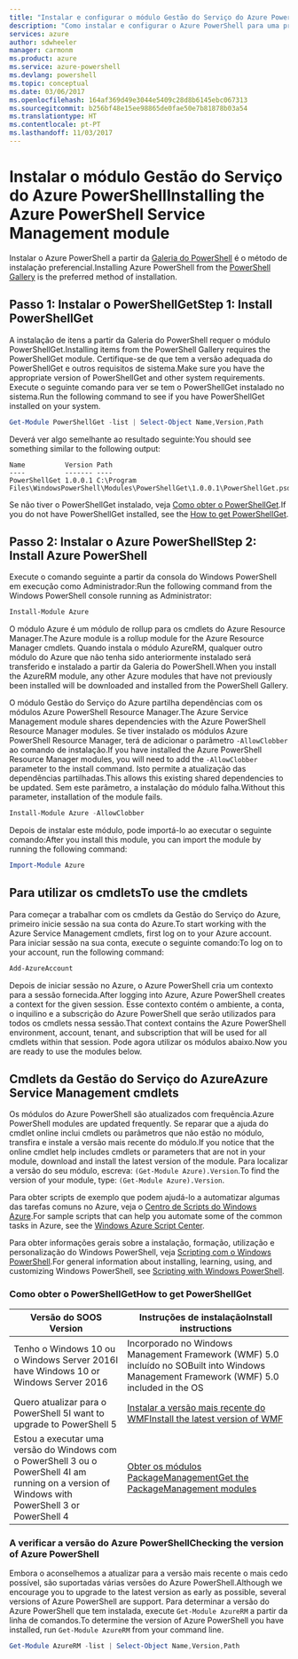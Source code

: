 ```yaml
---
title: "Instalar e configurar o módulo Gestão do Serviço do Azure PowerShell | Microsoft Docs"
description: "Como instalar e configurar o Azure PowerShell para uma primeira utilização."
services: azure
author: sdwheeler
manager: carmonm
ms.product: azure
ms.service: azure-powershell
ms.devlang: powershell
ms.topic: conceptual
ms.date: 03/06/2017
ms.openlocfilehash: 164af369d49e3044e5409c28d8b6145ebc067313
ms.sourcegitcommit: b256bf48e15ee98865de0fae50e7b81878b03a54
ms.translationtype: HT
ms.contentlocale: pt-PT
ms.lasthandoff: 11/03/2017
---
```

# <a name="installing-the-azure-powershell-service-management-module"></a><span data-ttu-id="49236-103">Instalar o módulo Gestão do Serviço do Azure PowerShell</span><span class="sxs-lookup"><span data-stu-id="49236-103">Installing the Azure PowerShell Service Management module</span></span>

<span data-ttu-id="49236-104">Instalar o Azure PowerShell a partir da [Galeria do PowerShell](https://www.powershellgallery.com/) é o método de instalação preferencial.</span><span class="sxs-lookup"><span data-stu-id="49236-104">Installing Azure PowerShell from the [PowerShell Gallery](https://www.powershellgallery.com/) is the preferred method of installation.</span></span>

## <a name="step-1-install-powershellget"></a><span data-ttu-id="49236-105">Passo 1: Instalar o PowerShellGet</span><span class="sxs-lookup"><span data-stu-id="49236-105">Step 1: Install PowerShellGet</span></span>

<span data-ttu-id="49236-106">A instalação de itens a partir da Galeria do PowerShell requer o módulo PowerShellGet.</span><span class="sxs-lookup"><span data-stu-id="49236-106">Installing items from the PowerShell Gallery requires the PowerShellGet module.</span></span> <span data-ttu-id="49236-107">Certifique-se de que tem a versão adequada do PowerShellGet e outros requisitos de sistema.</span><span class="sxs-lookup"><span data-stu-id="49236-107">Make sure you have the appropriate version of PowerShellGet and other system requirements.</span></span> <span data-ttu-id="49236-108">Execute o seguinte comando para ver se tem o PowerShellGet instalado no sistema.</span><span class="sxs-lookup"><span data-stu-id="49236-108">Run the following command to see if you have PowerShellGet installed on your system.</span></span>

```powershell
Get-Module PowerShellGet -list | Select-Object Name,Version,Path
```

<span data-ttu-id="49236-109">Deverá ver algo semelhante ao resultado seguinte:</span><span class="sxs-lookup"><span data-stu-id="49236-109">You should see something similar to the following output:</span></span>

```
Name          Version Path
----          ------- ----
PowerShellGet 1.0.0.1 C:\Program Files\WindowsPowerShell\Modules\PowerShellGet\1.0.0.1\PowerShellGet.psd1
```

<span data-ttu-id="49236-110">Se não tiver o PowerShellGet instalado, veja [Como obter o PowerShellGet](#how-to-get-powershellget).</span><span class="sxs-lookup"><span data-stu-id="49236-110">If you do not have PowerShellGet installed, see the [How to get PowerShellGet](#how-to-get-powershellget).</span></span>

## <a name="step-2-install-azure-powershell"></a><span data-ttu-id="49236-111">Passo 2: Instalar o Azure PowerShell</span><span class="sxs-lookup"><span data-stu-id="49236-111">Step 2: Install Azure PowerShell</span></span>

<span data-ttu-id="49236-112">Execute o comando seguinte a partir da consola do Windows PowerShell em execução como Administrador:</span><span class="sxs-lookup"><span data-stu-id="49236-112">Run the following command from the Windows PowerShell console running as Administrator:</span></span>

```powershell
Install-Module Azure
```

<span data-ttu-id="49236-113">O módulo Azure é um módulo de rollup para os cmdlets do Azure Resource Manager.</span><span class="sxs-lookup"><span data-stu-id="49236-113">The Azure module is a rollup module for the Azure Resource Manager cmdlets.</span></span> <span data-ttu-id="49236-114">Quando instala o módulo AzureRM, qualquer outro módulo do Azure que não tenha sido anteriormente instalado será transferido e instalado a partir da Galeria do PowerShell.</span><span class="sxs-lookup"><span data-stu-id="49236-114">When you install the AzureRM module, any other Azure modules that have not previously been installed will be downloaded and installed from the PowerShell Gallery.</span></span>

<span data-ttu-id="49236-115">O módulo Gestão do Serviço do Azure partilha dependências com os módulos Azure PowerShell Resource Manager.</span><span class="sxs-lookup"><span data-stu-id="49236-115">The Azure Service Management module shares dependencies with the Azure PowerShell Resource Manager modules.</span></span> <span data-ttu-id="49236-116">Se tiver instalado os módulos Azure PowerShell Resource Manager, terá de adicionar o parâmetro `-AllowClobber` ao comando de instalação.</span><span class="sxs-lookup"><span data-stu-id="49236-116">If you have installed the Azure PowerShell Resource Manager modules, you will need to add the `-AllowClobber` parameter to the install command.</span></span> <span data-ttu-id="49236-117">Isto permite a atualização das dependências partilhadas.</span><span class="sxs-lookup"><span data-stu-id="49236-117">This allows this existing shared dependencies to be updated.</span></span> <span data-ttu-id="49236-118">Sem este parâmetro, a instalação do módulo falha.</span><span class="sxs-lookup"><span data-stu-id="49236-118">Without this parameter, installation of the module fails.</span></span>

```powershell
Install-Module Azure -AllowClobber
```

<span data-ttu-id="49236-119">Depois de instalar este módulo, pode importá-lo ao executar o seguinte comando:</span><span class="sxs-lookup"><span data-stu-id="49236-119">After you install this module, you can import the module by running the following command:</span></span>

```powershell
Import-Module Azure
```

## <a name="to-use-the-cmdlets"></a><span data-ttu-id="49236-120">Para utilizar os cmdlets</span><span class="sxs-lookup"><span data-stu-id="49236-120">To use the cmdlets</span></span>

<span data-ttu-id="49236-121">Para começar a trabalhar com os cmdlets da Gestão do Serviço do Azure, primeiro inicie sessão na sua conta do Azure.</span><span class="sxs-lookup"><span data-stu-id="49236-121">To start working with the Azure Service Management cmdlets, first log on to your Azure account.</span></span> <span data-ttu-id="49236-122">Para iniciar sessão na sua conta, execute o seguinte comando:</span><span class="sxs-lookup"><span data-stu-id="49236-122">To log on to your account, run the following command:</span></span>

```powershell
Add-AzureAccount
```

<span data-ttu-id="49236-123">Depois de iniciar sessão no Azure, o Azure PowerShell cria um contexto para a sessão fornecida.</span><span class="sxs-lookup"><span data-stu-id="49236-123">After logging into Azure, Azure PowerShell creates a context for the given session.</span></span> <span data-ttu-id="49236-124">Esse contexto contém o ambiente, a conta, o inquilino e a subscrição do Azure PowerShell que serão utilizados para todos os cmdlets nessa sessão.</span><span class="sxs-lookup"><span data-stu-id="49236-124">That context contains the Azure PowerShell environment, account, tenant, and subscription that will be used for all cmdlets within that session.</span></span> <span data-ttu-id="49236-125">Pode agora utilizar os módulos abaixo.</span><span class="sxs-lookup"><span data-stu-id="49236-125">Now you are ready to use the modules below.</span></span>

## <a name="azure-service-management-cmdlets"></a><span data-ttu-id="49236-126">Cmdlets da Gestão do Serviço do Azure</span><span class="sxs-lookup"><span data-stu-id="49236-126">Azure Service Management cmdlets</span></span>

<span data-ttu-id="49236-127">Os módulos do Azure PowerShell são atualizados com frequência.</span><span class="sxs-lookup"><span data-stu-id="49236-127">Azure PowerShell modules are updated frequently.</span></span> <span data-ttu-id="49236-128">Se reparar que a ajuda do cmdlet online inclui cmdlets ou parâmetros que não estão no módulo, transfira e instale a versão mais recente do módulo.</span><span class="sxs-lookup"><span data-stu-id="49236-128">If you notice that the online cmdlet help includes cmdlets or parameters that are not in your module, download and install the latest version of the module.</span></span> <span data-ttu-id="49236-129">Para localizar a versão do seu módulo, escreva: `(Get-Module Azure).Version`.</span><span class="sxs-lookup"><span data-stu-id="49236-129">To find the version of your module, type: `(Get-Module Azure).Version`.</span></span>

<span data-ttu-id="49236-130">Para obter scripts de exemplo que podem ajudá-lo a automatizar algumas das tarefas comuns no Azure, veja o [Centro de Scripts do Windows Azure](http://www.windowsazure.com/documentation/scripts/).</span><span class="sxs-lookup"><span data-stu-id="49236-130">For sample scripts that can help you automate some of the common tasks in Azure, see the [Windows Azure Script Center](http://www.windowsazure.com/documentation/scripts/).</span></span>

<span data-ttu-id="49236-131">Para obter informações gerais sobre a instalação, formação, utilização e personalização do Windows PowerShell, veja [Scripting com o Windows PowerShell](http://go.microsoft.com/fwlink/p/?linkid=320210).</span><span class="sxs-lookup"><span data-stu-id="49236-131">For general information about installing, learning, using, and customizing Windows PowerShell, see [Scripting with Windows PowerShell](http://go.microsoft.com/fwlink/p/?linkid=320210).</span></span>

### <a name="how-to-get-powershellget"></a><span data-ttu-id="49236-132">Como obter o PowerShellGet</span><span class="sxs-lookup"><span data-stu-id="49236-132">How to get PowerShellGet</span></span>

|<span data-ttu-id="49236-133">Versão do SO</span><span class="sxs-lookup"><span data-stu-id="49236-133">OS Version</span></span>|<span data-ttu-id="49236-134">Instruções de instalação</span><span class="sxs-lookup"><span data-stu-id="49236-134">Install instructions</span></span>|
|---|---|
|<span data-ttu-id="49236-135">Tenho o Windows 10 ou o Windows Server 2016</span><span class="sxs-lookup"><span data-stu-id="49236-135">I have Windows 10 or Windows Server 2016</span></span>|<span data-ttu-id="49236-136">Incorporado no Windows Management Framework (WMF) 5.0 incluído no SO</span><span class="sxs-lookup"><span data-stu-id="49236-136">Built into Windows Management Framework (WMF) 5.0 included in the OS</span></span>|
|<span data-ttu-id="49236-137">Quero atualizar para o PowerShell 5</span><span class="sxs-lookup"><span data-stu-id="49236-137">I want to upgrade to PowerShell 5</span></span>|[<span data-ttu-id="49236-138">Instalar a versão mais recente do WMF</span><span class="sxs-lookup"><span data-stu-id="49236-138">Install the latest version of WMF</span></span>](https://www.microsoft.com/en-us/download/details.aspx?id=54616)|
|<span data-ttu-id="49236-139">Estou a executar uma versão do Windows com o PowerShell 3 ou o PowerShell 4</span><span class="sxs-lookup"><span data-stu-id="49236-139">I am running on a version of Windows with PowerShell 3 or PowerShell 4</span></span>|[<span data-ttu-id="49236-140">Obter os módulos PackageManagement</span><span class="sxs-lookup"><span data-stu-id="49236-140">Get the PackageManagement modules</span></span>](http://go.microsoft.com/fwlink/?LinkID=746217)|

<a id="helpmechoose"></a>
### <a name="checking-the-version-of-azure-powershell"></a><span data-ttu-id="49236-141">A verificar a versão do Azure PowerShell</span><span class="sxs-lookup"><span data-stu-id="49236-141">Checking the version of Azure PowerShell</span></span>

<span data-ttu-id="49236-142">Embora o aconselhemos a atualizar para a versão mais recente o mais cedo possível, são suportadas várias versões do Azure PowerShell.</span><span class="sxs-lookup"><span data-stu-id="49236-142">Although we encourage you to upgrade to the latest version as early as possible, several versions of Azure PowerShell are support.</span></span> <span data-ttu-id="49236-143">Para determinar a versão do Azure PowerShell que tem instalada, execute `Get-Module AzureRM` a partir da linha de comandos.</span><span class="sxs-lookup"><span data-stu-id="49236-143">To determine the version of Azure PowerShell you have installed, run `Get-Module AzureRM` from your command line.</span></span>

```powershell
Get-Module AzureRM -list | Select-Object Name,Version,Path
```
